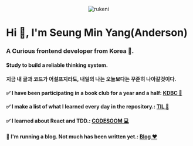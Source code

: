 <p align="center"> <img src="https://komarev.com/ghpvc/?username=rukeni&label=Profile%20views&color=0e75b6&style=flat" alt="rukeni" /> </p>

<h1 align="left">Hi 👋, I'm Seung Min Yang(Anderson)</h1>
<h3 align="left">A Curious frontend developer from Korea 👋.</h3>
<h4 align="left">Study to build a reliable thinking system.</h4>
<h4 align="left">지금 내 글과 코드가 어설프지라도, 내일의 나는 오늘보다는 꾸준히 나아갈것이다.</h4>
<h4 align="left">✅ I have been participating in a book club for a year and a half: <a target="_blank" href="https://ds1svg.notion.site/KDBC-96b5ee1963f247e5821594a83fff4ba9">KDBC 📖</a> </h4>
<h4 align="left">✅ I make a list of what I learned every day in the repository.: <a target="_blank" href="https://github.com/rukeni/TIL">TIL 📝</a> </h4>
<h4 align="left">✅ I learned about React and TDD.: <a target="_blank" href="https://www.codesoom.com/">CODESOOM 💻</a> </h4>
<h4 align="left">🔺 I'm running a blog. Not much has been written yet.: <a target="_blank" href="https://blog.co2.ninja/">Blog ❤️</a> </h4>


